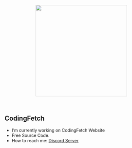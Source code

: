 </br>
</br>
<p align="center">
 <img src="https://github.com/Coding-Fetch/Coding-Fetch/assets/115228998/3c58a20d-9166-41e5-ac04-8fe0239212a0" width="300px" height="300px">
</p>
</br>

<h2>CodingFetch</h2>

- I’m currently working on CodingFetch Website
- Free Source Code.
- How to reach me: [Discord Server](https://discord.gg/ADcBkBauXm)
</br>
</br>

<!-- <h2>View of  my Website</h2> -->
<!-- </br> -->
<!-- <p align="center">
 <img src="https://user-images.githubusercontent.com/115094203/194319231-aacf6be6-eae7-43a9-80ce-810294b6a8ed.png" width="1000">
</p> -->

